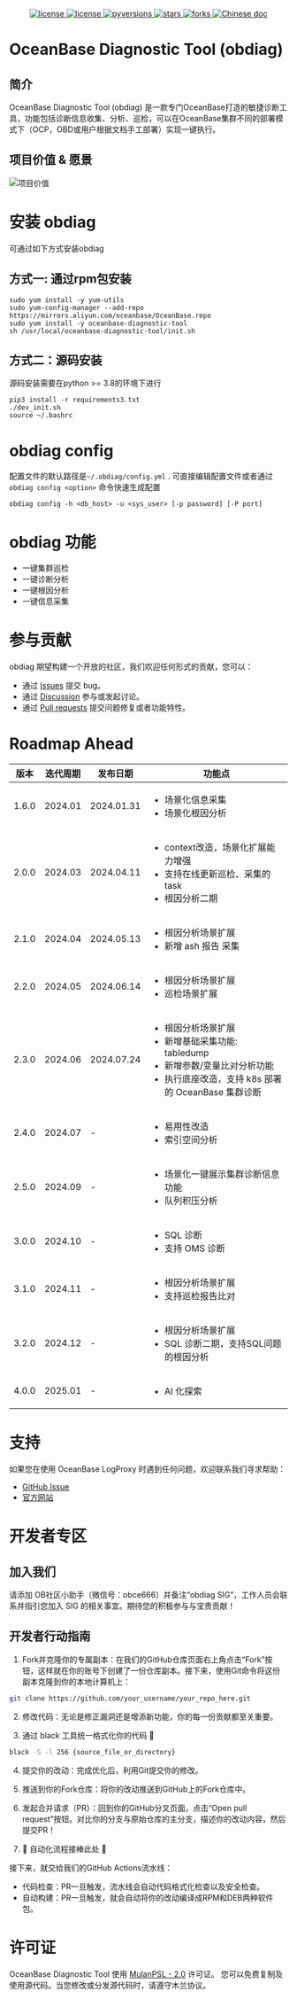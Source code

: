 <p align="center">
    <a href="https://github.com/oceanbase/obdiag/blob/master/LICENSE">
        <img alt="license" src="https://img.shields.io/badge/license-MulanPubL--2.0-blue" />
    </a>
    <a href="https://github.com/oceanbase/obdiag/releases/latest">
        <img alt="license" src="https://img.shields.io/badge/dynamic/json?color=blue&label=release&query=tag_name&url=https%3A%2F%2Fapi.github.com%2Frepos%2Foceanbase%2Fobdiag%2Freleases%2Flatest" />
    </a>
    <a href="https://img.shields.io/badge/python%20-3.8.0%2B-blue.svg">
        <img alt="pyversions" src="https://img.shields.io/badge/python%20-3.8.0%2B-blue.svg" />
    </a>
    <a href="https://github.com/oceanbase/obdiag">
        <img alt="stars" src="https://img.shields.io/badge/dynamic/json?color=blue&label=stars&query=stargazers_count&url=https%3A%2F%2Fapi.github.com%2Frepos%2Foceanbase%2Fobdiag" />
    </a>
    <a href="https://github.com/oceanbase/obdiag">
        <img alt="forks" src="https://img.shields.io/badge/dynamic/json?color=blue&label=forks&query=forks&url=https%3A%2F%2Fapi.github.com%2Frepos%2Foceanbase%2Fobdiag" />
    </a>
    <a href="https://www.oceanbase.com/docs/obdiag-cn">
        <img alt="Chinese doc" src="https://img.shields.io/badge/文档-简体中文-blue" />
    </a>
</p>

# OceanBase Diagnostic Tool (obdiag)

## 简介
OceanBase Diagnostic Tool (obdiag) 是一款专门OceanBase打造的敏捷诊断工具，功能包括诊断信息收集、分析、巡检，可以在OceanBase集群不同的部署模式下（OCP，OBD或用户根据文档手工部署）实现一键执行。

## 项目价值 & 愿景

![项目价值](./images/obdiag_cn.png)

# 安装 obdiag

可通过如下方式安装obdiag

## 方式一: 通过rpm包安装
```shell script
sudo yum install -y yum-utils
sudo yum-config-manager --add-repo https://mirrors.aliyun.com/oceanbase/OceanBase.repo
sudo yum install -y oceanbase-diagnostic-tool
sh /usr/local/oceanbase-diagnostic-tool/init.sh
```

## 方式二：源码安装
源码安装需要在python >= 3.8的环境下进行

```shell
pip3 install -r requirements3.txt
./dev_init.sh
source ~/.bashrc
```

# obdiag config
配置文件的默认路径是`~/.obdiag/config.yml` . 可直接编辑配置文件或者通过`obdiag config <option>` 命令快速生成配置
```shell script
obdiag config -h <db_host> -u <sys_user> [-p password] [-P port]
```

# obdiag 功能
- 一键集群巡检
- 一键诊断分析
- 一键根因分析
- 一键信息采集


# 参与贡献

obdiag 期望构建一个开放的社区，我们欢迎任何形式的贡献，您可以：
- 通过 [Issues](https://github.com/oceanbase/obdiag/issues) 提交 bug。
- 通过 [Discussion](https://github.com/oceanbase/obdiag/discussions) 参与或发起讨论。
- 通过 [Pull requests](https://github.com/oceanbase/obdiag/pulls) 提交问题修复或者功能特性。

# Roadmap Ahead

| 版本 | 迭代周期 |发布日期| 功能点 | 
|---------|--------|-------|---------|
|1.6.0| 2024.01|2024.01.31| <ul><li> 场景化信息采集 </li><li> 场景化根因分析 </li></ul> |
|2.0.0|2024.03| 2024.04.11|<ul><li> context改造，场景化扩展能力增强 </li><li> 支持在线更新巡检、采集的task </li><li> 根因分析二期 </li></ul>|
|2.1.0|2024.04| 2024.05.13|<ul><li> 根因分析场景扩展 </li><li> 新增 ash 报告 采集 </li></ul>|
|2.2.0|2024.05| 2024.06.14 |<ul><li> 根因分析场景扩展 </li><li> 巡检场景扩展 </li></ul>|
|2.3.0|2024.06| 2024.07.24 |<ul><li> 根因分析场景扩展 </li><li> 新增基础采集功能: tabledump </li><li> 新增参数/变量比对分析功能 </li><li> 执行底座改造，支持 k8s 部署的 OceanBase 集群诊断 </li></ul>|
|2.4.0|2024.07| - |<ul><li> 易用性改造 </li><li> 索引空间分析 </li></ul>|
|2.5.0|2024.09| - |<ul><li> 场景化一键展示集群诊断信息功能 </li><li> 队列积压分析 </li></ul>|
|3.0.0|2024.10| - |<ul><li> SQL 诊断 </li><li> 支持 OMS 诊断 </li></ul>|
|3.1.0|2024.11| - |<ul><li> 根因分析场景扩展 </li><li> 支持巡检报告比对 </li></ul>|
|3.2.0|2024.12| - |<ul><li> 根因分析场景扩展 </li><li> SQL 诊断二期，支持SQL问题的根因分析 </li></ul>|
|4.0.0|2025.01| - |<ul><li> AI 化探索 </li></ul>|

# 支持

如果您在使用 OceanBase LogProxy 时遇到任何问题，欢迎联系我们寻求帮助：

- [GitHub Issue](https://github.com/oceanbase/obdiag/issues)
- [官方网站](https://www.oceanbase.com/docs/obdiag-cn)

# 开发者专区

## 加入我们
请添加 OB社区小助手（微信号：obce666）并备注“obdiag SIG”，工作人员会联系并指引您加入 SIG 的相关事宜。期待您的积极参与与宝贵贡献！

## 开发者行动指南

1. Fork并克隆你的专属副本：在我们的GitHub仓库页面右上角点击“Fork”按钮，这样就在你的账号下创建了一份仓库副本。接下来，使用Git命令将这份副本克隆到你的本地计算机上：

```bash
git clone https://github.com/your_username/your_repo_here.git
```

2. 修改代码：无论是修正漏洞还是增添新功能，你的每一份贡献都至关重要。

3. 通过 black 工具统一格式化你的代码 🎨

```bash
black -S -l 256 {source_file_or_directory}
```

4. 提交你的改动：完成优化后，利用Git提交你的修改。

5. 推送到你的Fork仓库：将你的改动推送到GitHub上的Fork仓库中。

6. 发起合并请求（PR）：回到你的GitHub分叉页面，点击“Open pull request”按钮。对比你的分支与原始仓库的主分支，描述你的改动内容，然后提交PR！

7. 🚀 自动化流程接棒此处 🤖

接下来，就交给我们的GitHub Actions流水线：
- 代码检查：PR一旦触发，流水线会自动代码格式化检查以及安全检查。
- 自动构建：PR一旦触发，就会自动将你的改动编译成RPM和DEB两种软件包。


# 许可证

OceanBase Diagnostic Tool 使用 [MulanPSL - 2.0](http://license.coscl.org.cn/MulanPSL2) 许可证。
您可以免费复制及使用源代码。当您修改或分发源代码时，请遵守木兰协议。
